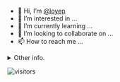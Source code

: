 - 👋 Hi, I’m [@loyep](https://github.com/loyep)
- 👀 I’m interested in ...
- 🌱 I’m currently learning ...
- 💞️ I’m looking to collaborate on ...
- 📫 How to reach me ...

<details>
  <summary>Other info.</summary>
  <br>

<!--START_SECTION:waka-->

```txt
Docker           2 hrs 2 mins    ████████▒░░░░░░░░░░░░░░░░   33.20 %
JSON             1 hr 7 mins     ████▓░░░░░░░░░░░░░░░░░░░░   18.32 %
YAML             1 hr 1 min      ████▒░░░░░░░░░░░░░░░░░░░░   16.69 %
Vue.js           33 mins         ██▒░░░░░░░░░░░░░░░░░░░░░░   09.16 %
TypeScript       30 mins         ██░░░░░░░░░░░░░░░░░░░░░░░   08.26 %
```

<!--END_SECTION:waka-->

</details>

![visitors](https://visitor-badge.glitch.me/badge?page_id=loyep.loyep)
